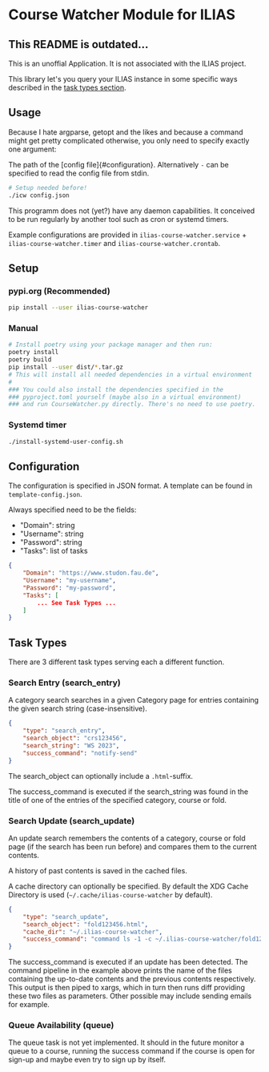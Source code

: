 # Course Watcher Module for ILIAS

## This README is outdated...

This is an unoffial Application. It is not associated with the ILIAS project.

This library let's you query your ILIAS instance in some specific ways
described in the [task types section](#task-types).

## Usage

Because I hate argparse, getopt and the likes and because a command might get pretty complicated otherwise, you only need to specify exactly one argument:

The path of the [config file]{#configuration}. Alternatively `-` can be specified to read the config file from stdin.

```bash
# Setup needed before!
./icw config.json
```

This programm does not (yet?) have any daemon capabilities. It conceived to be run regularly by another tool such as cron or systemd timers.

Example configurations are provided in `ilias-course-watcher.service` + `ilias-course-watcher.timer` and `ilias-course-watcher.crontab`.

## Setup

### pypi.org (Recommended)

```bash
pip install --user ilias-course-watcher
```

### Manual

```bash
# Install poetry using your package manager and then run:
poetry install
poetry build
pip install --user dist/*.tar.gz
# This will install all needed dependencies in a virtual environment
#
### You could also install the dependencies specified in the
### pyproject.toml yourself (maybe also in a virtual environment)
### and run CourseWatcher.py directly. There's no need to use poetry.
```

### Systemd timer

```bash
./install-systemd-user-config.sh
```

## Configuration

The configuration is specified in JSON format.
A template can be found in `template-config.json`.

Always specified need to be the fields:

- "Domain": string
- "Username": string
- "Password": string
- "Tasks": list of tasks

```json
{
	"Domain": "https://www.studon.fau.de",
	"Username": "my-username",
	"Password": "my-password",
	"Tasks": [
		... See Task Types ...
	]
}
```

## Task Types

There are 3 different task types serving each a different function.

### Search Entry (search_entry)

A category search searches in a given Category page for entries containing
the given search string (case-insensitive).

```json
{
	"type": "search_entry",
	"search_object": "crs123456",
	"search_string": "WS 2023",
	"success_command": "notify-send"
}
```

The search_object can optionally include a `.html`-suffix.

The success_command is executed if the search_string was found in the title of one of the entries of the specified category, course or fold.


### Search Update (search_update)

An update search remembers the contents of a category, course or fold page (if the search has been run before) and compares them to the current contents.

A history of past contents is saved in the cached files.

A cache directory can optionally be specified. By default the XDG Cache Directory is used (`~/.cache/ilias-course-watcher` by default).

```json
{
	"type": "search_update",
	"search_object": "fold123456.html",
	"cache_dir": "~/.ilias-course-watcher",
	"success_command": "command ls -1 -c ~/.ilias-course-watcher/fold123456.icw* | head -n 2 | tac | xargs diff"
}
```

The success_command is executed if an update has been detected.
The command pipeline in the example above prints the name of the files containing the up-to-date contents and the previous contents respectively. This output is then piped to xargs, which in turn then runs diff providing these two files as parameters. Other possible may include sending emails for example.

### Queue Availability (queue)

The queue task is not yet implemented. It should in the future monitor a queue to a course, running the success command if the course is open for sign-up and maybe even try to sign up by itself.
